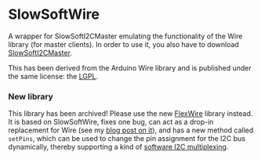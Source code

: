 # SlowSoftWire

A wrapper for SlowSoftI2CMaster emulating the functionality of the Wire library (for master clients). In order to use it, you also have to download [SlowSoftI2CMaster](https://github.com/felias-fogg/SlowSoftI2CMaster).

This has been derived from the Arduino Wire library and is published
under the same license: the [LGPL](http://www.gnu.org/licenses/lgpl-3.0.html). 

### New library

This library has been archived! Please use the new [FlexWire](https://github.com/felias-fogg/FlexWire) library instead. It is based on SlowSoftWire, fixes one bug, can act as a drop-in replacement for Wire (see my [blog post on it](https://arduino-craft-corner.de/index.php/2023/11/29/replacing-the-wire-library-sometimes/)), and has a new method called `setPins`, which can be used to change the pin assignment for the I2C bus dynamically, thereby supporting a kind of [software I2C multiplexing](https://arduino-craft-corner.de/index.php/2023/12/14/software-i2c-multiplexer/).
